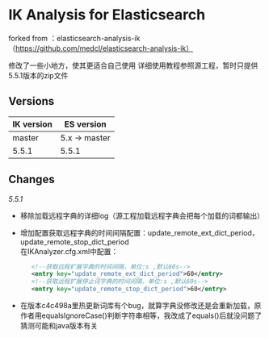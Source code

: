 IK Analysis for Elasticsearch
=============================

forked from ：elasticsearch-analysis-ik（https://github.com/medcl/elasticsearch-analysis-ik）

修改了一些小地方，使其更适合自己使用
详细使用教程参照源工程，暂时只提供5.5.1版本的zip文件



Versions
--------

IK version | ES version
-----------|-----------
master | 5.x -> master
5.5.1| 5.5.1

Changes
------
*5.5.1*

- 移除加载远程字典的详细log（源工程加载远程字典会把每个加载的词都输出）

- 增加配置获取远程字典的时间间隔配置：update_remote_ext_dict_period，update_remote_stop_dict_period  
  在IKAnalyzer.cfg.xml中配置：
  ```xml
     <!--获取远程扩展字典的时间间隔，单位:s ,默认60s-->
	 <entry key="update_remote_ext_dict_period">60</entry>
     <!--获取远程扩展停止词字典的时间间隔，单位:s ,默认60s-->
     <entry key="update_remote_stop_dict_period">60</entry>
  ```

- 在版本c4c498a里热更新词库有个bug，就算字典没修改还是会重新加载，原作者用equalsIgnoreCase()判断字符串相等，我改成了equals()后就没问题了
  猜测可能和java版本有关


